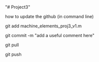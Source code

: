"# Project3" 

how to update the github (in command line)

git add machine_elements_proj3_v1.m

git commit -m "add a useful comment here"

git pull

git push
